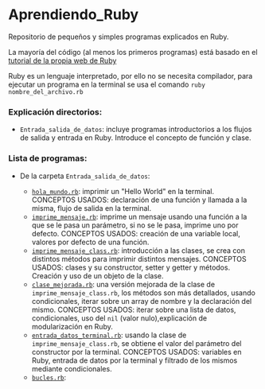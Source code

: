 # Aprendiendo_Ruby

Repositorio de pequeños y simples programas explicados en Ruby.  

La mayoría del código (al menos los primeros programas) está basado en el [tutorial de la propia web de Ruby](https://www.ruby-lang.org/en/documentation/quickstart/) 

Ruby es un lenguaje interpretado, por ello no se necesita compilador, para ejecutar un programa en la terminal se usa el comando `ruby nombre_del_archivo.rb`

### **Explicación directorios:**

- `Entrada_salida_de_datos`: incluye programas introductorios a los flujos de salida y entrada en Ruby. Introduce el concepto de función y clase.

### **Lista de programas:**  

- De la carpeta `Entrada_salida_de_datos`:  

	- [`hola_mundo.rb`](Entrada_salida_de_datos/hola_mundo.rb): imprimir un "Hello World" en la terminal. CONCEPTOS USADOS: declaración de una función y llamada a la misma, flujo de salida en la terminal.   
	- [`imprime_mensaje.rb`](Entrada_salida_de_datos/imprime_mensaje.rb): imprime un mensaje usando una función a la que se le pasa un parámetro, si no se le pasa, imprime uno por defecto. CONCEPTOS USADOS: creación de una variable local, valores por defecto de una función.  
	- [`imprime_mensaje_class.rb`](Entrada_salida_de_datos/imprime_mensaje_class.rb): introducción a las clases, se crea con distintos métodos para imprimir distintos mensajes. CONCEPTOS USADOS: clases y su constructor, setter y getter y métodos. Creación y uso de un objeto de la clase.  
	- [`clase_mejorada.rb`](Entrada_salida_de_datos/clase_mejorada.rb): una versión mejorada de la clase de `imprime_mensaje_class.rb`, los métodos son más detallados, usando condicionales, iterar sobre un array de nombre y la declaración del mismo. CONCEPTOS USADOS: iterar sobre una lista de datos, condicionales, uso del `nil` (valor nulo),explicación de modularización en Ruby.  
	- [`entrada_datos_terminal.rb`](Entrada_salida_de_datos/entrada_datos_terminal.rb): usando la clase de `imprime_mensaje_class.rb`, se obtiene el valor del parámetro del constructor por la terminal. CONCEPTOS USADOS: variables en Ruby, entrada de datos por la terminal y filtrado de los mismos mediante condicionales. 
	- [`bucles.rb`](Entrada_salida_de_datos/bucles.rb):